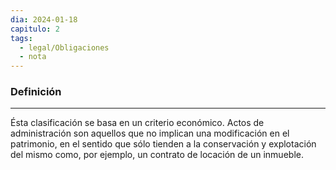 ```yaml
---
dia: 2024-01-18
capitulo: 2
tags:
  - legal/Obligaciones
  - nota
---
```

### Definición
---
Ésta clasificación se basa en un criterio económico. Actos de administración son aquellos que no implican una modificación en el patrimonio, en el sentido que sólo tienden a la conservación y explotación del mismo como, por ejemplo, un contrato de locación de un inmueble.